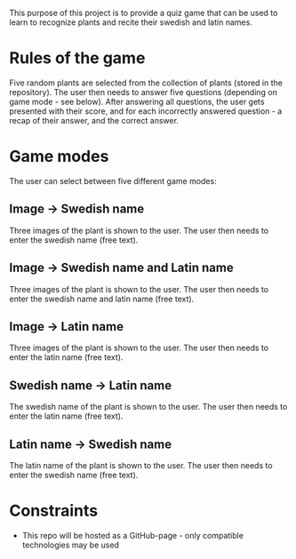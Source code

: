 This purpose of this project is to provide a quiz game that can be used to learn to recognize plants and recite their swedish and latin names.

# Rules of the game
Five random plants are selected from the collection of plants (stored in the repository). The user then needs to answer five questions (depending on game mode - see below). After answering all questions, the user gets presented with their score, and for each incorrectly answered question - a recap of their answer, and the correct answer.

# Game modes
The user can select between five different game modes:

## Image → Swedish name
Three images of the plant is shown to the user. The user then needs to enter the swedish name (free text).

## Image → Swedish name and Latin name
Three images of the plant is shown to the user. The user then needs to enter the swedish name and latin name (free text).

## Image → Latin name
Three images of the plant is shown to the user. The user then needs to enter the latin name (free text).

## Swedish name → Latin name
The swedish name of the plant is shown to the user. The user then needs to enter the latin name (free text).

## Latin name → Swedish name
The latin name of the plant is shown to the user. The user then needs to enter the swedish name (free text).

# Constraints
- This repo will be hosted as a GitHub-page - only compatible technologies may be used